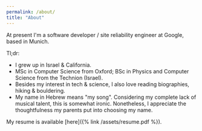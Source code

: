 ```yaml
---
permalink: /about/
title: "About"
---
```


At present I'm a software developer / site reliability engineer at Google, based in Munich.

Tl;dr:

* I grew up in Israel & California.
* MSc in Computer Science from Oxford; BSc in Physics and Computer Science from the Technion (Israel).
* Besides my interest in tech & science, I also love reading biographies, hiking & bouldering.
* My name in Hebrew means "my song". Considering my complete lack of musical talent, this is somewhat ironic. Nonetheless, I appreciate the thoughtfulness my parents put into choosing my name.

My resume is available [here]({% link /assets/resume.pdf %}).